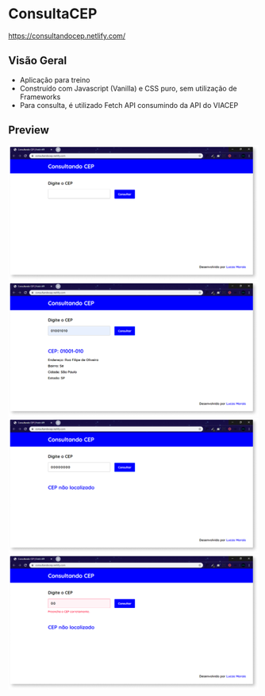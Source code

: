 # ConsultaCEP

<https://consultandocep.netlify.com/>

## Visão Geral 

* Aplicação para treino 
* Construído com Javascript (Vanilla) e CSS puro, sem utilização de Frameworks
* Para consulta, é utilizado Fetch API consumindo da API do VIACEP

## Preview
![](https://github.com/moraislucas/consultando-cep/blob/master/preview/1.png)
![](https://github.com/moraislucas/consultando-cep/blob/master/preview/2.png)
![](https://github.com/moraislucas/consultando-cep/blob/master/preview/3.png)
![](https://github.com/moraislucas/consultando-cep/blob/master/preview/4.png)


